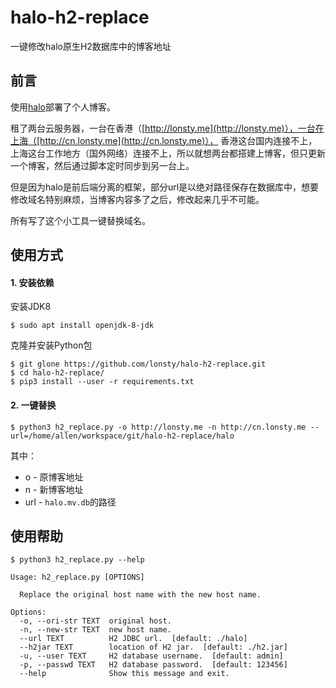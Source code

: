 # halo-h2-replace

一键修改halo原生H2数据库中的博客地址

## 前言

使用[halo](https://github.com/halo-dev/halo)部署了个人博客。

租了两台云服务器，一台在香港（[http://lonsty.me](http://lonsty.me)），一台在上海（[http://cn.lonsty.me](http://cn.lonsty.me)），
香港这台国内连接不上，上海这台工作地方（国外网络）连接不上，所以就想两台都搭建上博客，但只更新一个博客，然后通过脚本定时同步到另一台上。

但是因为halo是前后端分离的框架，部分url是以绝对路径保存在数据库中，想要修改域名特别麻烦，当博客内容多了之后，修改起来几乎不可能。

所有写了这个小工具一键替换域名。

## 使用方式

#### 1. 安装依赖

安装JDK8
```
$ sudo apt install openjdk-8-jdk
```

克隆并安装Python包
```
$ git glone https://github.com/lonsty/halo-h2-replace.git
$ cd halo-h2-replace/
$ pip3 install --user -r requirements.txt 
```

#### 2. 一键替换

```
$ python3 h2_replace.py -o http://lonsty.me -n http://cn.lonsty.me --url=/home/allen/workspace/git/halo-h2-replace/halo
```

其中：
- o - 原博客地址
- n - 新博客地址
- url - `halo.mv.db`的路径

## 使用帮助

```
$ python3 h2_replace.py --help

Usage: h2_replace.py [OPTIONS]

  Replace the original host name with the new host name.

Options:
  -o, --ori-str TEXT  original host.
  -n, --new-str TEXT  new host name.
  --url TEXT          H2 JDBC url.  [default: ./halo]
  --h2jar TEXT        location of H2 jar.  [default: ./h2.jar]
  -u, --user TEXT     H2 database username.  [default: admin]
  -p, --passwd TEXT   H2 database password.  [default: 123456]
  --help              Show this message and exit.
```
